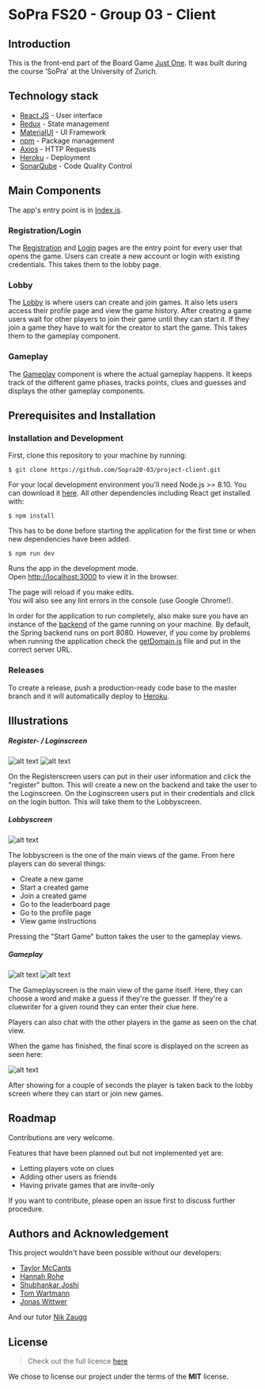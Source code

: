 # SoPra FS20 - Group 03 - Client

## Introduction
This is the front-end part of the Board Game [Just One](https://justone-the-game.com/). It was built during the course 'SoPra'
at the University of Zurich.

## Technology stack
* [React JS](https://reactjs.org/) - User interface
* [Redux](https://redux.js.org/introduction/getting-started) - State management
* [MaterialUI](https://material-ui.com/) - UI Framework
* [npm](https://www.npmjs.com/) - Package management 
* [Axios](https://github.com/axios/axios) - HTTP Requests
* [Heroku](https://www.heroku.com/) - Deployment
* [SonarQube](https://www.sonarqube.org/) - Code Quality Control

##  Main Components

The app's entry point is in [Index.js](/src/index.js).

###  Registration/Login
The [Registration](/src/components/login/Register.js) and [Login](/src/components/login/Login.js) pages are the entry point for every user that opens the game. Users can create a new account
or login with existing credentials. This takes them to the lobby page.

### Lobby
The [Lobby](/src/components/lobby/Lobby.js) is where users can create and join games. It also lets users access their
profile page and view the game history. After creating a game users wait for other players to join their game until they can start it.
If they join a game they have to wait for the creator to start the game. This takes them to the gameplay component.

### Gameplay
The [Gameplay](/src/components/game/Gameplay.js) component is where the actual gameplay happens. It keeps track of the 
different game phases, tracks points, clues and guesses and displays the other gameplay components.



## Prerequisites and Installation

### Installation and Development

First, clone this repository to your machine by running:
```shell script
$ git clone https://github.com/Sopra20-03/project-client.git
```

For your local development environment you'll need Node.js >= 8.10. You can download it [here](https://nodejs.org). All other dependencies including React get installed with:

```shell script
$ npm install
```
This has to be done before starting the application for the first time or when new dependencies have been added.

```shell script
$ npm run dev
```

Runs the app in the development mode.<br>
Open [http://localhost:3000](http://localhost:3000) to view it in the browser.

The page will reload if you make edits.<br>
You will also see any lint errors in the console (use Google Chrome!).

In order for the application to run completely, also make sure you have an instance of the 
[backend](https://github.com/Sopra20-03/project-server) of the game running on your machine. By default, the Spring backend 
runs on port 8080. However, if you come by problems when running the application check the [getDomain.js](./src/helpers/getDomain.js)
file and put in the correct server URL. 

### Releases
To create a release, push a production-ready code base to the master branch and it will automatically deploy to 
[Heroku](https://sopra-fs20-group-03-client.herokuapp.com/).


## Illustrations

##### Register- / Loginscreen 
![alt text](./screenshots/registerScreen.PNG "Register Screen")
![alt text](./screenshots/loginScreen.PNG "Login Screen")

On the Registerscreen users can put in their user information and click the "register" button. This will create a new 
on the backend and take the user to the Loginscreen. On the Loginscreen users put in their credentials and click on the
login button. This will take them to the Lobbyscreen.

##### Lobbyscreen 
![alt text](./screenshots/lobbyScreen.PNG "Lobby Screen")

The lobbyscreen is the one of the main views of the game. From here players can do several things:
* Create a new game
* Start a created game
* Join a created game
* Go to the leaderboard page
* Go to the profile page
* View game instructions

Pressing the "Start Game" button takes the user to the gameplay views. 

##### Gameplay
![alt text](./screenshots/gameplayClue.PNG "Gameplay Screen")
![alt text](./screenshots/gameplayChat.PNG "Chat")

The Gameplayscreen is the main view of the game itself. Here, they can choose a word and make a guess if they're the 
guesser. If they're a cluewriter for a given round they can enter their clue here.

Players can also chat with the other players in the game as seen on the chat view.

When the game has finished, the final score is displayed on the screen as seen here:

![alt text](./screenshots/gameOverScreen.PNG)

After showing for a couple of seconds the player is taken back to the lobby screen where they can start or join new games. 



## Roadmap

Contributions are very welcome. 

Features that have been planned out but not implemented yet are:

* Letting players vote on clues
* Adding other users as friends
* Having private games that are invite-only

If you want to contribute, please open an issue first to discuss further procedure.

## Authors and Acknowledgement

This project wouldn't have been possible without our developers: 
* [Taylor McCants](https://github.com/taylor-mccants)
* [Hannah Rohe](https://github.com/hanuta27)
* [Shubhankar Joshi](https://github.com/ShobuXtrme)
* [Tom Wartmann](https://github.com/TomWartm)
* [Jonas Wittwer](https://github.com/j94wittwer)

And our tutor [Nik Zaugg](https://github.com/nikzaugg)


## License

>Check out the full licence [here](./LICENSE "MIT License")

We chose to license our project under the terms of the **MIT** license. 
